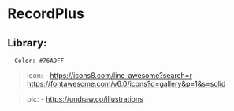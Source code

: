 # RecordPlus


## Library:
    - Color: #76A9FF

> icon:
    - https://icons8.com/line-awesome?search=r
    - https://fontawesome.com/v6.0/icons?d=gallery&p=1&s=solid

> pic:
    - https://undraw.co/illustrations